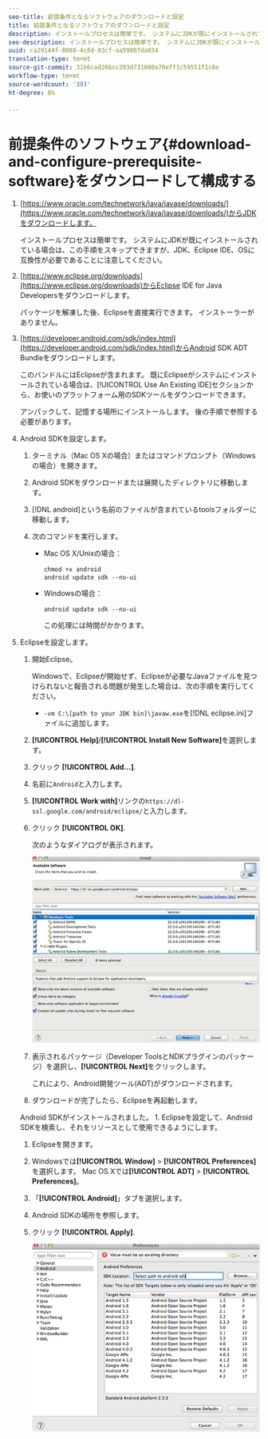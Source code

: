 ```yaml
---
seo-title: 前提条件となるソフトウェアのダウンロードと設定
title: 前提条件となるソフトウェアのダウンロードと設定
description: インストールプロセスは簡単です。 システムにJDKが既にインストールされている場合は、この手順をスキップできますが、JDK、Eclipse IDE、OSに互換性が必要であることに注意してください。
seo-description: インストールプロセスは簡単です。 システムにJDKが既にインストールされている場合は、この手順をスキップできますが、JDK、Eclipse IDE、OSに互換性が必要であることに注意してください。
uuid: ca29144f-8088-4c8d-93cf-aa59007da034
translation-type: tm+mt
source-git-commit: 31b6cad26bcc393d731080a70eff1c59551f1c8e
workflow-type: tm+mt
source-wordcount: '393'
ht-degree: 0%

---
```



# 前提条件のソフトウェア{#download-and-configure-prerequisite-software}をダウンロードして構成する

1. [https://www.oracle.com/technetwork/java/javase/downloads/](https://www.oracle.com/technetwork/java/javase/downloads/)からJDKをダウンロードします。

   インストールプロセスは簡単です。 システムにJDKが既にインストールされている場合は、この手順をスキップできますが、JDK、Eclipse IDE、OSに互換性が必要であることに注意してください。
1. [https://www.eclipse.org/downloads](https://www.eclipse.org/downloads)からEclipse IDE for Java Developersをダウンロードします。

   パッケージを解凍した後、Eclipseを直接実行できます。 インストーラーがありません。
1. [https://developer.android.com/sdk/index.html](https://developer.android.com/sdk/index.html)からAndroid SDK ADT Bundleをダウンロードします。

   このバンドルにはEclipseが含まれます。 既にEclipseがシステムにインストールされている場合は、[!UICONTROL Use An Existing IDE]セクションから、お使いのプラットフォーム用のSDKツールをダウンロードできます。

   アンパックして、記憶する場所にインストールします。 後の手順で参照する必要があります。
1. Android SDKを設定します。
   1. ターミナル（Mac OS Xの場合）またはコマンドプロンプト（Windowsの場合）を開きます。
   1. Android SDKをダウンロードまたは展開したディレクトリに移動します。
   1. [!DNL android]という名前のファイルが含まれているtoolsフォルダーに移動します。
   1. 次のコマンドを実行します。

      * Mac OS X/Unixの場合：

         ```
         chmod +x android 
         android update sdk --no-ui
         ```

      * Windowsの場合：

         ```
         android update sdk --no-ui
         ```

         この処理には時間がかかります。

1. Eclipseを設定します。
   1. 開始Eclipse。

      Windowsで、Eclipseが開始せず、Eclipseが必要なJavaファイルを見つけられないと報告される問題が発生した場合は、次の手順を実行してください。

      * `-vm C:\[path to your JDK bin]\javaw.exe`を[!DNL eclipse.ini]ファイルに追加します。
   1. **[!UICONTROL Help]**/**[!UICONTROL Install New Software]**&#x200B;を選択します。
   1. クリック **[!UICONTROL Add...]**.
   1. 名前に`Android`と入力します。
   1. **[!UICONTROL Work with]**&#x200B;リンクの`https://dl-ssl.google.com/android/eclipse/`と入力します。
   1. クリック **[!UICONTROL OK]**.

      次のようなダイアログが表示されます。

      ![](assets/available_software.jpg)

   1. 表示されるパッケージ（Developer ToolsとNDKプラグインのパッケージ）を選択し、**[!UICONTROL Next]**&#x200B;をクリックします。

      これにより、Android開発ツール(ADT)がダウンロードされます。
   1. ダウンロードが完了したら、Eclipseを再起動します。

   Android SDKがインストールされました。 1. Eclipseを設定して、Android SDKを検索し、それをリソースとして使用できるようにします。
   1. Eclipseを開きます。
   1. Windowsでは&#x200B;**[!UICONTROL Window]** > **[!UICONTROL Preferences]**&#x200B;を選択します。 Mac OS Xでは&#x200B;**[!UICONTROL ADT]** > **[!UICONTROL Preferences]**。
   1. 「**[!UICONTROL Android]**」タブを選択します。
   1. Android SDKの場所を参照します。
   1. クリック **[!UICONTROL Apply]**.

      ![ステップの結果](assets/ss2.jpg)


